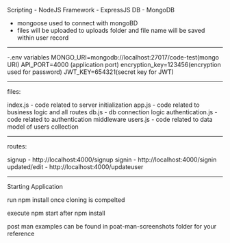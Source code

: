 Scripting - NodeJS
Framework - ExpressJS
DB - MongoDB

- mongoose used to connect with mongoBD
- files will be uploaded to uploads folder and file name will be saved within user record
- ----------------------------------------------

-.env variables
MONGO_URI=mongodb://localhost:27017/code-test(mongo URI)
API_PORT=4000 (application port)
encryption_key=123456(encryption used for password)
JWT_KEY=654321(secret key for JWT)

--------------------------------------------------------

files:

index.js - code related to server initialization
app.js - code related to business logic and all routes 
db.js - db connection logic
authentication.js - code related to authentication middleware
users.js - code related to data model of users collection

---------------------------------------------------------

routes: 

signup - http://localhost:4000/signup
signin - http://localhost:4000/signin
updated/edit - http://localhost:4000/updateuser

----------------------------------------------------------

Starting Application

run npm install once cloning is compelted

execute npm start after npm install

post man examples can be found in poat-man-screenshots folder for your reference

